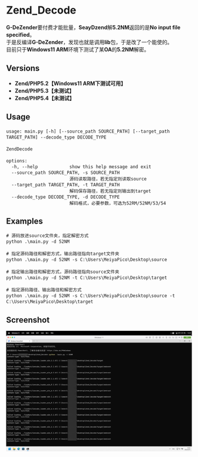 # Zend_Decode
**G-DeZender**要付费才能批量，**SeayDzend**解**5.2NM**返回的是**No input file specified**。  
于是反编译**G-DeZender**，发现也就是调用**lib**包，于是改了一个能使的。  
目前只于**Windows11 ARM**环境下测试了某**OA**的**5.2NM**解密。  
## Versions
- **Zend/PHP5.2【Windows11 ARM下测试可用】**  
- **Zend/PHP5.3【未测试】**  
- **Zend/PHP5.4【未测试】**  
## Usage
```
usage: main.py [-h] [--source_path SOURCE_PATH] [--target_path TARGET_PATH] --decode_type DECODE_TYPE

ZendDecode

options:
  -h, --help            show this help message and exit
  --source_path SOURCE_PATH, -s SOURCE_PATH
                        源码读取路径，若无指定则读取source
  --target_path TARGET_PATH, -t TARGET_PATH
                        解码保存路径，若无指定则输出到target
  --decode_type DECODE_TYPE, -d DECODE_TYPE
                        解码格式，必要参数，可选为52RM/52NM/53/54
```
## Examples
```
# 源码放进source文件夹，指定解密方式
python .\main.py -d 52NM

# 指定源码路径和解密方式，输出路径指向target文件夹
python .\main.py -d 52NM -s C:\Users\MeiyaPico\Desktop\source

# 指定输出路径和解密方式，源码路径指向source文件夹
python .\main.py -d 52NM -t C:\Users\MeiyaPico\Desktop\target

# 指定源码路径、输出路径和解密方式
python .\main.py -d 52NM -s C:\Users\MeiyaPico\Desktop\source -t C:\Users\MeiyaPico\Desktop\target
```
## Screenshot
![img.png](img.png)